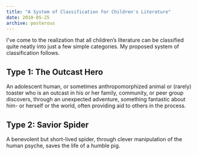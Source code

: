 ```yaml
---
title: "A System of Classification for Children's Literature"
date: 2010-05-25
archive: posterous
---
```


I've come to the realization that all children’s literature can be classified quite neatly into just a few simple categories. My proposed system of classification follows.

## Type 1: The Outcast Hero

An adolescent human, or sometimes anthropomorphized animal or (rarely) toaster who is an outcast in his or her family, community, or peer group discovers, through an unexpected adventure, something fantastic about him- or herself or the world, often providing aid to others in the process.

## Type 2: Savior Spider

A benevolent but short-lived spider, through clever manipulation of the human psyche, saves the life of a humble pig.